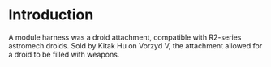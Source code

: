 # Introduction
A module harness was a droid attachment, compatible with R2-series astromech droids.
Sold by Kitak Hu on Vorzyd V, the attachment allowed for a droid to be filled with weapons.